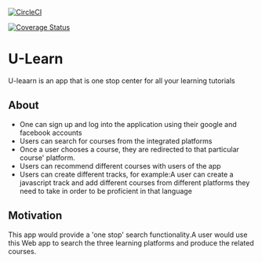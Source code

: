 [![CircleCI](https://circleci.com/gh/dkam26/ul_api.svg?style=svg)](https://circleci.com/gh/dkam26/ul_api)

[![Coverage Status](https://coveralls.io/repos/github/dkam26/ul_api/badge.svg)](https://coveralls.io/github/dkam26/ul_api)

# U-Learn
U-leaarn is an app that is  one stop center for all your learning tutorials

## About

- One can sign up and log into the application using their google  and facebook accounts
- Users can search for courses from the integrated platforms
- Once a user chooses a course, they are redirected to that particular course' platform.
-  Users can recommend  different courses with users of the app
- Users can create different tracks, for example:A user can create a javascript track and add different courses from different platforms they need to take in order to be proficient in that language

## Motivation

This app would provide a 'one stop' search functionality.A user would use this Web app to search the three learning platforms and produce the related courses.
